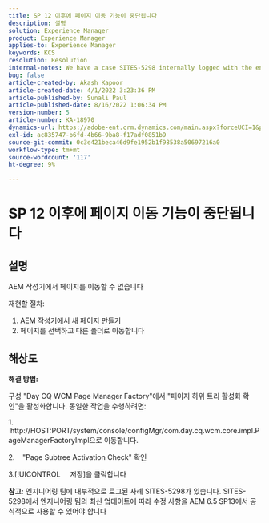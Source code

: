 ```yaml
---
title: SP 12 이후에 페이지 이동 기능이 중단됩니다
description: 설명
solution: Experience Manager
product: Experience Manager
applies-to: Experience Manager
keywords: KCS
resolution: Resolution
internal-notes: We have a case SITES-5298 internally logged with the engineering team. As per the latest update from the engineering team on SITES-5298, The fix should be officially available in AEM 6.5 SP13
bug: false
article-created-by: Akash Kapoor
article-created-date: 4/1/2022 3:23:36 PM
article-published-by: Sunali Paul
article-published-date: 8/16/2022 1:06:34 PM
version-number: 5
article-number: KA-18970
dynamics-url: https://adobe-ent.crm.dynamics.com/main.aspx?forceUCI=1&pagetype=entityrecord&etn=knowledgearticle&id=f80317b1-cfb1-ec11-9840-0022480bdaa1
exl-id: ac835747-b6fd-4b66-9ba8-f17adf0851b9
source-git-commit: 0c3e421beca46d9fe1952b1f98538a50697216a0
workflow-type: tm+mt
source-wordcount: '117'
ht-degree: 9%

---
```


# SP 12 이후에 페이지 이동 기능이 중단됩니다

## 설명


AEM 작성기에서 페이지를 이동할 수 없습니다

재현할 절차:
1. AEM 작성기에서 새 페이지 만들기
2. 페이지를 선택하고 다른 폴더로 이동합니다


## 해상도


<b>해결 방법: </b>

구성 &quot;Day CQ WCM Page Manager Factory&quot;에서 &quot;페이지 하위 트리 활성화 확인&quot;을 활성화합니다. 동일한 작업을 수행하려면:

1.    http://HOST:PORT/system/console/configMgr/com.day.cq.wcm.core.impl.PageManagerFactoryImpl으로 이동합니다.

2.    &quot;Page Subtree Activation Check&quot; 확인

3.[!UICONTROL     저장]을 클릭합니다

<b>참고:</b> 엔지니어링 팀에 내부적으로 로그된 사례 SITES-5298가 있습니다.
SITES-5298에서 엔지니어링 팀의 최신 업데이트에 따라 수정 사항을 AEM 6.5 SP13에서 공식적으로 사용할 수 있어야 합니다
